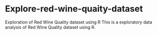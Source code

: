 # Explore-red-wine-quaity-dataset
Exploration of Red Wine Quality dataset using R
This is a exploratory data analysis of Red Wine Quality dataset using R. 
